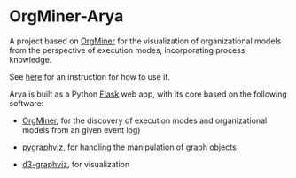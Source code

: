 # OrgMiner-Arya
A project based on [OrgMiner](https://pypi.org/project/orgminer) for the 
visualization of organizational models from the perspective of execution
modes, incorporating process knowledge.

See [here](https://orgminer.readthedocs.io/en/latest/examples/infsyst2020yang-arya.html)
for an instruction for how to use it.

Arya is built as a Python [Flask](https://flask.palletsprojects.com/) web
app, with its core based on the following software:

* [OrgMiner](https://pypi.org/project/orgminer/), for the discovery of
  execution modes and organizational models from an given event log)

* [pygraphviz](https://pygraphviz.github.io/), for handling the
  manipulation of graph objects

* [d3-graphviz](https://github.com/magjac/d3-graphviz), for visualization
